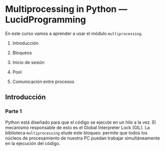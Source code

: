# Multiprocessing in Python — LucidProgramming <!-- omit in toc -->

En este curso vamos a aprender a usar el módulo ``multiprocessing``.

1. Introducción
   
2. Bloqueos
3. Inicio de sesión
4. Pool
5. Comunicación entre procesos



## Introducción

### Parte 1

Python está diseñado para que el código se ejecute en un hilo a la vez. El mecanismo responsable de esto es el Global Interpreter Lock (GIL). La biblioteca ``multiprocessing`` elude este bloqueo: permite que todos los núcleos de procesamiento de nuestra PC puedan trabajar simultáneamente en la ejecución del código.



